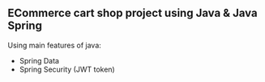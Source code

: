 ## ECommerce cart shop project using Java & Java Spring

Using main features of java:
- Spring Data
- Spring Security (JWT token)
